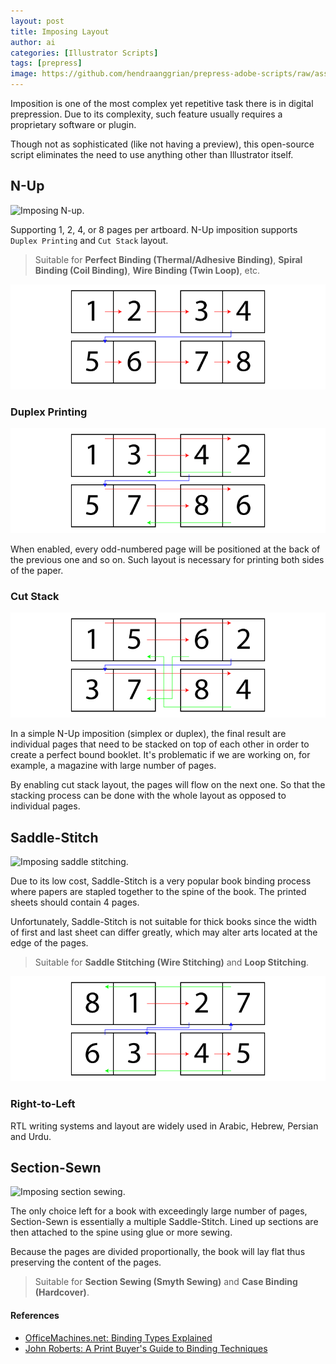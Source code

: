 ```yaml
---
layout: post
title: Imposing Layout
author: ai
categories: [Illustrator Scripts]
tags: [prepress]
image: https://github.com/hendraanggrian/prepress-adobe-scripts/raw/assets/screenshots/ai_impose_saddlestitch.png
---
```


Imposition is one of the most complex yet repetitive task there is in digital
prepression. Due to its complexity, such feature usually requires a proprietary
software or plugin.

Though not as sophisticated (like not having a preview), this open-source script
eliminates the need to use anything other than Illustrator itself.

## N-Up

![Imposing N-up.](https://github.com/hendraanggrian/prepress-adobe-scripts/raw/assets/screenshots/ai_impose_nup.png)

Supporting 1, 2, 4, or 8 pages per artboard. N-Up imposition
supports `Duplex Printing` and `Cut Stack` layout.

> Suitable for **Perfect Binding (Thermal/Adhesive Binding)**, **Spiral Binding
  (Coil Binding)**, **Wire Binding (Twin Loop)**, etc.

![Standard flow of N-up layout.](../images/samples/imposinglayout_nup.png)

### Duplex Printing

![Duplex printing flow of N-up layout.](../images/samples/imposinglayout_nup_duplex.png)

When enabled, every odd-numbered page will be positioned at the back of the
previous one and so on. Such layout is necessary for printing both sides of the
paper.

### Cut Stack

![Cut stack flow of N-up layout.](../images/samples/imposinglayout_nup_cut.png)

In a simple N-Up imposition (simplex or duplex), the final result are individual
pages that need to be stacked on top of each other in order to create a perfect
bound booklet. It's problematic if we are working on, for example, a magazine
with large number of pages.

By enabling cut stack layout, the pages will flow on the next one. So that the
stacking process can be done with the whole layout as opposed to individual
pages.

## Saddle-Stitch

![Imposing saddle stitching.](https://github.com/hendraanggrian/prepress-adobe-scripts/raw/assets/screenshots/ai_impose_saddlestitch.png)

Due to its low cost, Saddle-Stitch is a very popular book binding process where
papers are stapled together to the spine of the book. The printed sheets should
contain 4 pages.

Unfortunately, Saddle-Stitch is not suitable for thick books since the width of
first and last sheet can differ greatly, which may alter arts located at the
edge of the pages.

> Suitable for **Saddle Stitching (Wire Stitching)** and **Loop Stitching**.

![Flow of saddle-stitch layout.](../images/samples/imposinglayout_saddlestitch.png)

### Right-to-Left

RTL writing systems and layout are widely used in Arabic, Hebrew, Persian and
Urdu.

## Section-Sewn

![Imposing section sewing.](https://github.com/hendraanggrian/prepress-adobe-scripts/raw/assets/screenshots/ai_impose_sectionsewn.png)

The only choice left for a book with exceedingly large number of pages,
Section-Sewn is essentially a multiple Saddle-Stitch. Lined up sections are then
attached to the spine using glue or more sewing.

Because the pages are divided proportionally, the book will lay flat thus
preserving the content of the pages.

> Suitable for **Section Sewing (Smyth Sewing)** and **Case Binding (Hardcover)**.

#### References

- [OfficeMachines.net: Binding Types Explained](https://officemachines.net/binding/binding-types-explained.asp)
- [John Roberts: A Print Buyer's Guide to Binding Techniques](https://blog.johnroberts.com/print-buyers-guide-to-binding-techniques/)
